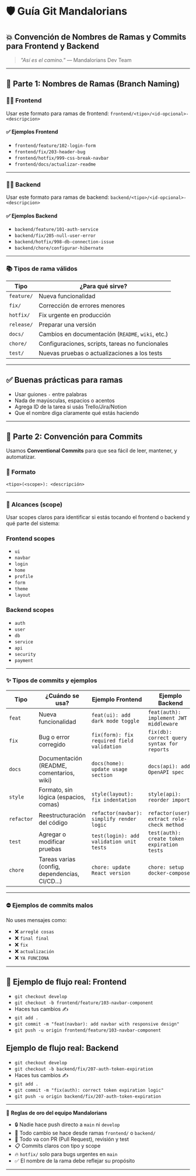 # 🛡️ Guía Git Mandalorians

## 💥 Convención de Nombres de Ramas y Commits para Frontend y Backend

> *"Así es el camino."* — Mandalorians Dev Team

---

## 🚀 Parte 1: Nombres de Ramas (Branch Naming)

### 🧑‍🎨 **Frontend**

Usar este formato para ramas de frontend:
`frontend/<tipo>/<id-opcional>-<descripcion>`

#### ✅ Ejemplos Frontend

- `frontend/feature/102-login-form`
- `frontend/fix/203-header-bug`
- `frontend/hotfix/999-css-break-navbar`
- `frontend/docs/actualizar-readme`

---

### 🧑‍💻 **Backend**

Usar este formato para ramas de backend:
`backend/<tipo>/<id-opcional>-<descripcion>`

#### ✅ Ejemplos Backend

- `backend/feature/101-auth-service`
- `backend/fix/205-null-user-error`
- `backend/hotfix/998-db-connection-issue`
- `backend/chore/configurar-hibernate`

---

### 📚 Tipos de rama válidos

| Tipo       | ¿Para qué sirve?                                  |
| ---------- | ------------------------------------------------- |
| `feature/` | Nueva funcionalidad                               |
| `fix/`     | Corrección de errores menores                     |
| `hotfix/`  | Fix urgente en producción                         |
| `release/` | Preparar una versión                              |
| `docs/`    | Cambios en documentación (`README`, `wiki`, etc.) |
| `chore/`   | Configuraciones, scripts, tareas no funcionales   |
| `test/`    | Nuevas pruebas o actualizaciones a los tests      |

---

## ✅ Buenas prácticas para ramas

- Usar guiones `-` entre palabras
- Nada de mayúsculas, espacios o acentos
- Agrega ID de la tarea si usás Trello/Jira/Notion
- Que el nombre diga claramente qué estás haciendo

---

## 📝 Parte 2: Convención para Commits

Usamos **Conventional Commits** para que sea fácil de leer, mantener, y automatizar.

### 🎯 Formato

`<tipo>(<scope>): <descripción>`

---

### 🧠 Alcances (scope)

Usar scopes claros para identificar si estás tocando el frontend o backend y qué parte del sistema:

### Frontend scopes

- `ui`
- `navbar`
- `login`
- `home`
- `profile`
- `form`
- `theme`
- `layout`

### Backend scopes

- `auth`
- `user`
- `db`
- `service`
- `api`
- `security`
- `payment`

---

### ✨ Tipos de commits y ejemplos

| Tipo       | ¿Cuándo se usa?                                | Ejemplo Frontend                           | Ejemplo Backend                             |
| ---------- | ---------------------------------------------- | ------------------------------------------ | ------------------------------------------- |
| `feat`     | Nueva funcionalidad                            | `feat(ui): add dark mode toggle`           | `feat(auth): implement JWT middleware`      |
| `fix`      | Bug o error corregido                          | `fix(form): fix required field validation` | `fix(db): correct query syntax for reports` |
| `docs`     | Documentación (README, comentarios, wiki)      | `docs(home): update usage section`         | `docs(api): add OpenAPI spec`               |
| `style`    | Formato, sin lógica (espacios, comas)          | `style(layout): fix indentation`           | `style(api): reorder imports`               |
| `refactor` | Reestructuración del código                    | `refactor(navbar): simplify render logic`  | `refactor(user): extract role-check method` |
| `test`     | Agregar o modificar pruebas                    | `test(login): add validation unit tests`   | `test(auth): create token expiration tests` |
| `chore`    | Tareas varias (config, dependencias, CI/CD...) | `chore: update React version`              | `chore: setup docker-compose`               |

---

### ⛔ Ejemplos de commits malos

No uses mensajes como:

- ❌ `arreglé cosas`
- ❌ `final final`
- ❌ `fix`
- ❌ `actualización`
- ❌ `YA FUNCIONA`

---

## 🧭 Ejemplo de flujo real: Frontend

- `git checkout develop`
- `git checkout -b frontend/feature/103-navbar-component`
- Haces tus cambios ✍️
- `git add .`
- `git commit -m "feat(navbar): add navbar with responsive design"`
- `git push -u origin frontend/feature/103-navbar-component`

## Ejemplo de flujo real: Backend

- `git checkout develop`
- `git checkout -b backend/fix/207-auth-token-expiration`
- Haces tus cambios ✍️
- `git add .`
- `git commit -m "fix(auth): correct token expiration logic"`
- `git push -u origin backend/fix/207-auth-token-expiration`

---

📌 **Reglas de oro del equipo Mandalorians**

- 🔒 Nadie hace push directo a `main` ni `develop`
- 🚀 Todo cambio se hace desde ramas `frontend/` o `backend/`
- 🧪 Todo va con PR (Pull Request), revisión y test
- 📋 Commits claros con tipo y scope
- 🔥 `hotfix/` solo para bugs urgentes en `main`
- ✅ El nombre de la rama debe reflejar su propósito

---
